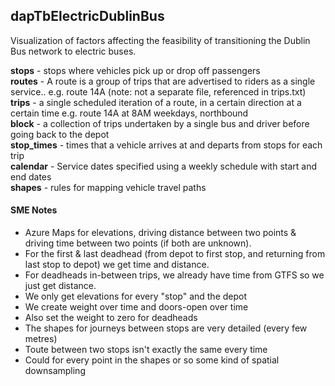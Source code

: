 ## dapTbElectricDublinBus

Visualization of factors affecting the feasibility of transitioning the Dublin Bus network to electric buses.

**stops** - stops where vehicles pick up or drop off passengers  
**routes** -  A route is a group of trips that are advertised to riders as a single service.. e.g. route 14A (note: not a separate file, referenced in trips.txt)  
**trips** - a single scheduled iteration of a route, in a certain direction at a certain time e.g. route 14A at 8AM weekdays, northbound  
**block** - a collection of trips undertaken by a single bus and driver before going back to the depot  
**stop_times** - times that a vehicle arrives at and departs from stops for each trip  
**calendar** - Service dates specified using a weekly schedule with start and end dates  
**shapes** - rules for mapping vehicle travel paths  


#### SME Notes

- Azure Maps for elevations, driving distance between two points & driving time between two points (if both are unknown).  
- For the first & last deadhead (from depot to first stop, and returning from last stop to depot) we get time and distance.
- For deadheads in-between trips, we already have time from GTFS so we just get distance.  
- We only get elevations for every "stop" and the depot
- We create weight over time and doors-open over time
- Also set the weight to zero for deadheads
- The shapes for journeys between stops are very detailed (every few metres)
- Toute between two stops isn't exactly the same every time
- Could for every point in the shapes or so some kind of spatial downsampling 
